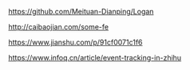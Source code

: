  

https://github.com/Meituan-Dianping/Logan

http://caibaojian.com/some-fe

https://www.jianshu.com/p/91cf0071c1f6

https://www.infoq.cn/article/event-tracking-in-zhihu

